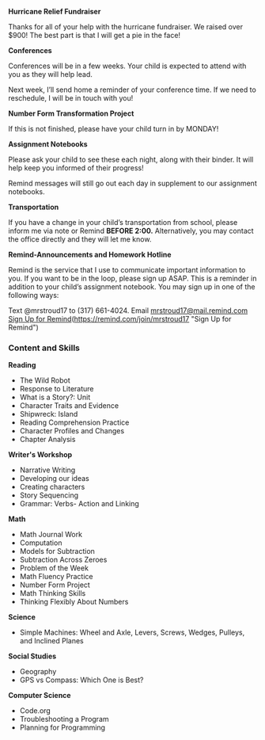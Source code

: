 **Hurricane Relief Fundraiser**

Thanks for all of your help with the hurricane fundraiser. We raised over $900! The best part is that I will get a pie in the face!

**Conferences**

Conferences will be in a few weeks. Your child is expected to attend with you as they will help lead.
  
Next week, I’ll send home a reminder of your conference time. If we need to reschedule, I will be in touch with you!

**Number Form Transformation Project**

If this is not finished, please have your child turn in by MONDAY!

**Assignment Notebooks** 

Please ask your child to see these each night, along with their binder. It will help keep you informed of their progress!

Remind messages will still go out each day in supplement to our assignment notebooks.

**Transportation**

If you have a change in your child’s transportation from school, please inform me via note or Remind **BEFORE 2:00.** Alternatively, you may contact the office directly and they will let me know.

**Remind-Announcements and Homework Hotline**

Remind is the service that I use to communicate important information to you. If you want to be in the loop, please sign up ASAP. This is a reminder in addition to your child’s assignment notebook. You may sign up in one of the following ways:

Text @mrstroud17 to (317) 661-4024.
Email mrstroud17@mail.remind.com
[Sign Up for Remind](#)(https://remind.com/join/mrstroud17 "Sign Up for Remind")

### Content and Skills

**Reading**

* The Wild Robot
* Response to Literature
* What is a Story?: Unit
* Character Traits and Evidence
* Shipwreck: Island
* Reading Comprehension Practice
* Character Profiles and Changes
* Chapter Analysis

**Writer's Workshop** 
* Narrative Writing
* Developing our ideas
* Creating characters
* Story Sequencing
* Grammar: Verbs- Action and Linking

**Math**
 
* Math Journal Work
* Computation
* Models for Subtraction
* Subtraction Across Zeroes
* Problem of the Week
* Math Fluency Practice
* Number Form Project
* Math Thinking Skills
* Thinking Flexibly About Numbers

**Science**

* Simple Machines: Wheel and Axle, Levers, Screws, Wedges, Pulleys, and Inclined Planes

**Social Studies**
* Geography
* GPS vs Compass: Which One is Best?

**Computer Science**

* Code.org
* Troubleshooting a Program
* Planning for Programming
